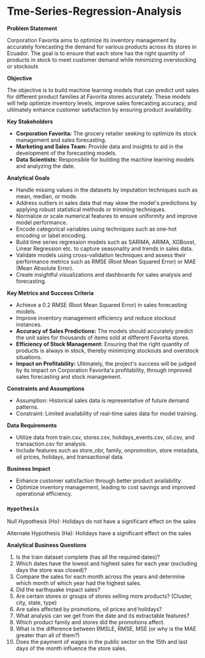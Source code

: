 # Tme-Series-Regression-Analysis
**Problem Statement**

Corporation Favorita aims to optimize its inventory management by accurately forecasting the demand for various products across its stores in Ecuador. The goal is to ensure that each store has the right quantity of products in stock to meet customer demand while minimizing overstocking or stockouts
    
**Objective**

The objective is to build machine learning models that can predict unit sales for different product families at Favorita stores accurately. These models will help optimize inventory levels, improve sales forecasting accuracy, and ultimately enhance customer satisfaction by ensuring product availability.

**Key Stakeholders**


- **Corporation Favorita:** The grocery retailer seeking to optimize its stock management and sales forecasting.
- **Marketing and Sales Team:** Provide data and insights to aid in the development of the forecasting models.
- **Data Scientists:** Responsible for building the machine learning models and analyzing the date.

**Analytical Goals**
- Handle missing values in the datasets by imputation techniques such as mean, median, or mode.
- Address outliers in sales data that may skew the model's predictions by applying robust statistical methods or trimming techniques.
- Normalize or scale numerical features to ensure uniformity and improve model performance.
- Encode categorical variables using techniques such as one-hot encoding or label encoding.
- Build time series regression models such as SARIMA, ARIMA, XGBoost, Linear Regression etc. to capture seasonality and trends in sales data.
- Validate models using cross-validation techniques and assess their performance metrics such as RMSE (Root Mean Squared Error) or MAE (Mean Absolute Error).
- Create insightful visualizations and dashboards for sales analysis and forecasting.

**Key Metrics and Success Criteria**
- Achieve a 0.2 RMSE (Root Mean Squared Error) in sales forecasting models.
- Improve inventory management efficiency and reduce stockout instances.
- **Accuracy of Sales Predictions:** The models should accurately predict the unit sales for thousands of items sold at different Favorita stores.
- **Efficiency of Stock Management:** Ensuring that the right quantity of products is always in stock, thereby minimizing stockouts and overstock situations.
- **Impact on Profitability:** Ultimately, the project's success will be judged by its impact on Corporation Favorita's profitability, through improved sales forecasting and stock management.

**Constraints and Assumptions**
- Assumption: Historical sales data is representative of future demand patterns.
- Constraint: Limited availability of real-time sales data for model training.

**Data Requirements**
- Utilize data from train.csv, stores.csv, holidays_events.csv, oil.csv, and transaction.csv for analysis.
- Include features such as store_nbr, family, onpromotion, store metadata, oil prices, holidays, and transactional data.

**Business Impact**
- Enhance customer satisfaction through better product availability.
- Optimize inventory management, leading to cost savings and improved operational efficiency.

### `Hypothesis`
Null Hypothesis (Ho): Holidays do not have a significant effect on the sales 

Alternate Hypothesis (Ha): Holidays have a significant effect on the sales

**Analytical Business Questions**

1. Is the train dataset complete (has all the required dates)?
2. Which dates have the lowest and highest sales for each year (excluding days the store was closed)?
3. Compare the sales for each month across the years and determine which month of which year had the highest sales.
4. Did the earthquake impact sales?
5. Are certain stores or groups of stores selling more products? (Cluster, city, state, type)
6. Are sales affected by promotions, oil prices and holidays?
7. What analysis can we get from the date and its extractable features?
8. Which product family and stores did the promotions affect.
9. What is the difference between RMSLE, RMSE, MSE (or why is the MAE greater than all of them?)
10. Does the payment of wages in the public sector on the 15th and last days of the month influence the store sales.
